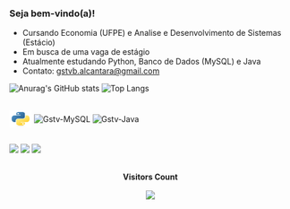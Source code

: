 ### Seja bem-vindo(a)!

-  Cursando Economia (UFPE) e Analise e Desenvolvimento de Sistemas (Estácio)
-  Em busca de uma vaga de estágio 
-  Atualmente estudando Python, Banco de Dados (MySQL) e Java
-  Contato: gstvb.alcantara@gmail.com




![Anurag's GitHub stats](https://github-readme-stats.vercel.app/api?username=gstvborges&show_icons=true&theme=dark)
![Top Langs](https://github-readme-stats.vercel.app/api/top-langs/?username=gstvborges&hide_progress=true&theme=dark)

<div style="display: inline_block"><br>
  <img align="center" alt="Gstv-Python" height="30" width="40" src="https://raw.githubusercontent.com/devicons/devicon/master/icons/python/python-original.svg">
  <img align="center" alt="Gstv-MySQL" height="30" width="40" src="https://cdn.jsdelivr.net/gh/devicons/devicon/icons/mysql/mysql-original.svg" />
  <img align="center" alt="Gstv-Java" height="30" width="40" src="https://cdn.jsdelivr.net/gh/devicons/devicon/icons/java/java-original.svg" />
  
   ##
 
<div> 
  <a href="https://www.instagram.com/gstvborgez/" target="_blank"><img src="https://img.shields.io/badge/-Instagram-%23E4405F?style=for-the-badge&logo=instagram&logoColor=white" target="_blank"></a>
  <a href = "mailto:gstvb.alcantara@gmail.com"><img src="https://img.shields.io/badge/-Gmail-%23333?style=for-the-badge&logo=gmail&logoColor=white" target="_blank"></a>
  <a href="https://www.linkedin.com/in/gstvborges/" target="_blank"><img src="https://img.shields.io/badge/-LinkedIn-%230077B5?style=for-the-badge&logo=linkedin&logoColor=white" target="_blank"></a> 
  
</div>
<div align="center">
<br><p align="centre"><b>Visitors Count</b></p>  
<p align="center"><img align="center" src="https://profile-counter.glitch.me/{gstvborges}/count.svg" /></p> 
<br></div>





